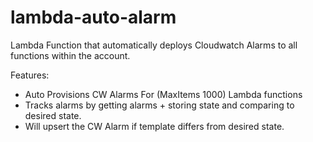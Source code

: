 # lambda-auto-alarm
Lambda Function that automatically deploys Cloudwatch Alarms to all functions within the account.

Features:
- Auto Provisions CW Alarms For (MaxItems 1000) Lambda functions 
- Tracks alarms by getting alarms + storing state and comparing to desired state.
- Will upsert the CW Alarm if template differs from desired state.
